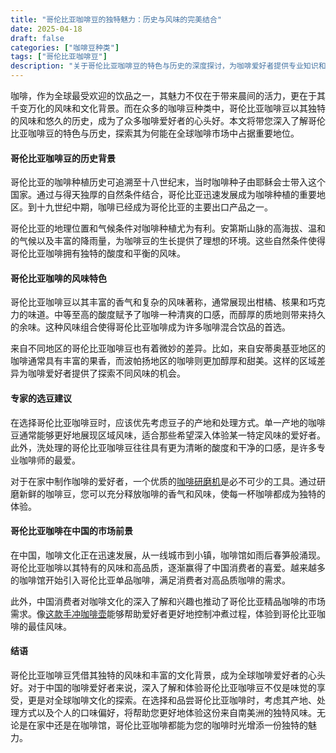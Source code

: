 ```yaml
---
title: "哥伦比亚咖啡豆的独特魅力：历史与风味的完美结合"
date: 2025-04-18
draft: false
categories: ["咖啡豆种类"]
tags: ["哥伦比亚咖啡豆"]
description: "关于哥伦比亚咖啡豆的特色与历史的深度探讨，为咖啡爱好者提供专业知识和实用指南。"
---
```


咖啡，作为全球最受欢迎的饮品之一，其魅力不仅在于带来晨间的活力，更在于其千变万化的风味和文化背景。而在众多的咖啡豆种类中，哥伦比亚咖啡豆以其独特的风味和悠久的历史，成为了众多咖啡爱好者的心头好。本文将带您深入了解哥伦比亚咖啡豆的特色与历史，探索其为何能在全球咖啡市场中占据重要地位。

#### 哥伦比亚咖啡豆的历史背景

哥伦比亚的咖啡种植历史可追溯至十八世纪末，当时咖啡种子由耶稣会士带入这个国家。通过与得天独厚的自然条件结合，哥伦比亚迅速发展成为咖啡种植的重要地区。到十九世纪中期，咖啡已经成为哥伦比亚的主要出口产品之一。

哥伦比亚的地理位置和气候条件对咖啡种植尤为有利。安第斯山脉的高海拔、温和的气候以及丰富的降雨量，为咖啡豆的生长提供了理想的环境。这些自然条件使得哥伦比亚咖啡拥有独特的酸度和平衡的风味。

#### 哥伦比亚咖啡的风味特色

哥伦比亚咖啡豆以其丰富的香气和复杂的风味著称，通常展现出柑橘、核果和巧克力的味道。中等至高的酸度赋予了咖啡一种清爽的口感，而醇厚的质地则带来持久的余味。这种风味组合使得哥伦比亚咖啡成为许多咖啡混合饮品的首选。

来自不同地区的哥伦比亚咖啡豆也有着微妙的差异。比如，来自安蒂奥基亚地区的咖啡通常具有丰富的果香，而波帕扬地区的咖啡则更加醇厚和甜美。这样的区域差异为咖啡爱好者提供了探索不同风味的机会。

#### 专家的选豆建议

在选择哥伦比亚咖啡豆时，应该优先考虑豆子的产地和处理方式。单一产地的咖啡豆通常能够更好地展现区域风味，适合那些希望深入体验某一特定风味的爱好者。此外，洗处理的哥伦比亚咖啡豆往往具有更为清晰的酸度和干净的口感，是许多专业咖啡师的最爱。

对于在家中制作咖啡的爱好者，一个优质的[咖啡研磨机](https://www.amazon.com/s?k=%E5%92%96%E5%95%A1%E7%A0%94%E7%A3%A8%E6%9C%BA&tag=coffeeprism-20)是必不可少的工具。通过研磨新鲜的咖啡豆，您可以充分释放咖啡的香气和风味，使每一杯咖啡都成为独特的体验。

#### 哥伦比亚咖啡在中国的市场前景

在中国，咖啡文化正在迅速发展，从一线城市到小镇，咖啡馆如雨后春笋般涌现。哥伦比亚咖啡以其特有的风味和高品质，逐渐赢得了中国消费者的喜爱。越来越多的咖啡馆开始引入哥伦比亚单品咖啡，满足消费者对高品质咖啡的需求。

此外，中国消费者对咖啡文化的深入了解和兴趣也推动了哥伦比亚精品咖啡的市场需求。像[这款手冲咖啡壶](https://www.amazon.com/s?k=%E8%BF%99%E6%AC%BE%E6%89%8B%E5%86%B2%E5%92%96%E5%95%A1%E5%A3%B6&tag=coffeeprism-20)能够帮助爱好者更好地控制冲煮过程，体验到哥伦比亚咖啡的最佳风味。

#### 结语

哥伦比亚咖啡豆凭借其独特的风味和丰富的文化背景，成为全球咖啡爱好者的心头好。对于中国的咖啡爱好者来说，深入了解和体验哥伦比亚咖啡豆不仅是味觉的享受，更是对全球咖啡文化的探索。在选择和品尝哥伦比亚咖啡时，考虑其产地、处理方式以及个人的口味偏好，将帮助您更好地体验这份来自南美洲的独特风味。无论是在家中还是在咖啡馆，哥伦比亚咖啡都能为您的咖啡时光增添一份独特的魅力。